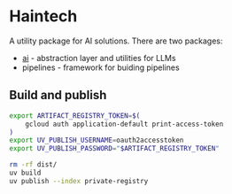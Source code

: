 # Haintech

A utility package for AI solutions.
There are two packages:

* [ai](doc/ai.md) - abstraction layer and utilities for LLMs
* pipelines - framework for buiding pipelines

## Build and publish

```bash
export ARTIFACT_REGISTRY_TOKEN=$(
    gcloud auth application-default print-access-token
)
export UV_PUBLISH_USERNAME=oauth2accesstoken
export UV_PUBLISH_PASSWORD="$ARTIFACT_REGISTRY_TOKEN"

rm -rf dist/
uv build
uv publish --index private-registry
```
